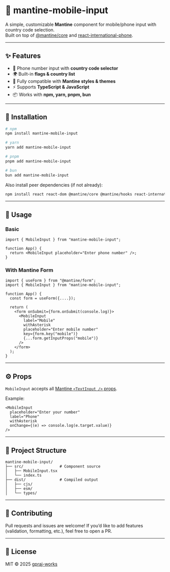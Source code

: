 # 📱 mantine-mobile-input

A simple, customizable **Mantine** component for mobile/phone input with country code selection.  
Built on top of [@mantine/core](https://mantine.dev/) and [react-international-phone](https://www.npmjs.com/package/react-international-phone).

---

## ✨ Features

- 📱 Phone number input with **country code selector**
- 🌍 Built-in **flags & country list**
- 🎨 Fully compatible with **Mantine styles & themes**
- ⚡ Supports **TypeScript & JavaScript**
- 📦 Works with **npm, yarn, pnpm, bun**

---

## 🚀 Installation

```bash
# npm
npm install mantine-mobile-input

# yarn
yarn add mantine-mobile-input

# pnpm
pnpm add mantine-mobile-input

# bun
bun add mantine-mobile-input
````

Also install peer dependencies (if not already):

```bash
npm install react react-dom @mantine/core @mantine/hooks react-international-phone
```

---

## 🔨 Usage

### Basic

```tsx
import { MobileInput } from "mantine-mobile-input";

function App() {
  return <MobileInput placeholder="Enter phone number" />;
}
```

### With Mantine Form

```tsx
import { useForm } from "@mantine/form";
import { MobileInput } from "mantine-mobile-input";

function App() {
  const form = useForm({....});

  return (
    <form onSubmit={form.onSubmit(console.log)}>
      <MobileInput
        label="Mobile"
        withAsterisk
        placeholder="Enter mobile number"
        key={form.key("mobile")}
        {...form.getInputProps("mobile")}
      />
    </form>
  );
}
```

---

## ⚙️ Props

`MobileInput` accepts all [Mantine `<TextInput />` props](https://mantine.dev/core/text-input/).

Example:

```tsx
<MobileInput
  placeholder="Enter your number"
  label="Phone"
  withAsterisk
  onChange={(e) => console.log(e.target.value)}
/>
```

---

## 📂 Project Structure

```
mantine-mobile-input/
├── src/                # Component source
│   ├── MobileInput.tsx
│   └── index.ts
├── dist/               # Compiled output
│   ├── cjs/
│   ├── esm/
│   └── types/
```

---

## 🤝 Contributing

Pull requests and issues are welcome!
If you’d like to add features (validation, formatting, etc.), feel free to open a PR.

---

## 📜 License

MIT © 2025 [gpraj-works](https://github.com/gpraj-works)